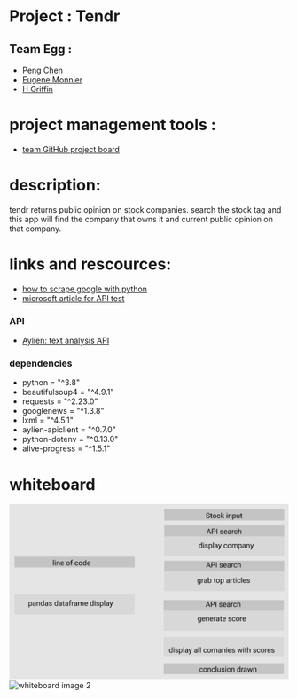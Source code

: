 # Project : Tendr

## Team Egg : 
- [Peng Chen](https://github.com/PengChen11)
- [Eugene Monnier](https://github.com/eugenemonnier)
- [H Griffin](https://github.com/h-griffin)

# project management tools : 
- [team GitHub project board](https://github.com/team-egg/tendr/projects/1?add_cards_query=is%3Aopen)

# description:
tendr returns public opinion on stock companies. search the stock tag and this app will find the company that owns it and current public opinion on that company. 

# links and rescources:
- [how to scrape google with python](https://hackernoon.com/how-to-scrape-google-with-python-bo7d2tal)
- [microsoft article for API test](https://www.investopedia.com/microsoft-stock-pops-above-its-monthly-risky-level-4844946)

### API
- [Aylien: text analysis API](https://aylien.com/text-api/)

### dependencies
- python = "^3.8"
- beautifulsoup4 = "^4.9.1"
- requests = "^2.23.0"
- googlenews = "^1.3.8"
- lxml = "^4.5.1"
- aylien-apiclient = "^0.7.0"
- python-dotenv = "^0.13.0"
- alive-progress = "^1.5.1"


# whiteboard
![whiteboard image 1](/assets/whiteboard-1.png)
![whiteboard image 2](/assets.whiteboard-2.png)

